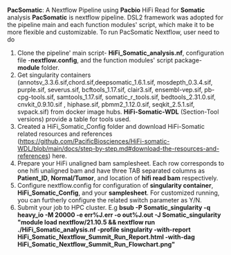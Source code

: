 **PacSomatic**: A Nextflow Pipeline using **Pacbio** HiFi Read for **Somatic** analysis
**PacSomatic** is nextflow pipeline. DSL2 framework was adopted for the pipeline main and each function modules' script, which make it to be more flexible and customizable. To run PacSomatic Nextflow, user need to do  
1) Clone the pipeline' main script- **HiFi_Somatic_analysis.nf**, configuration file -**nextflow.config**, and the function modules' script package- **module** folder.
2) Get singularity containers (annotsv_3.3.6.sif,chord.sif,deepsomatic_1.6.1.sif, mosdepth_0.3.4.sif, purple.sif, severus.sif, bcftools_1.17.sif, clair3.sif, ensembl-vep.sif, pb-cpg-tools.sif, samtools_1.17.sif, somatic_r_tools.sif, bedtools_2.31.0.sif, cnvkit_0.9.10.sif , hiphase.sif, pbmm2_1.12.0.sif, seqkit_2.5.1.sif, svpack.sif) from docker image hubs. **HiFi-Somatic-WDL** (Section-Tool versions) provide a table for tools used. 
3) Created a HiFi_Somatic_Config folder and  download HiFi-Somatic related resources and references (https://github.com/PacificBiosciences/HiFi-somatic-WDL/blob/main/docs/step-by-step.md#download-the-resources-and-references) here.
4) Prepare your HiFi unaligned bam samplesheet. Each row corresponds to one hifi unaligned bam and have three TAB separated columns as **Patient_ID**, **Normal/Tumor**, and location of **hifi read bam** respectively.   
5) Configure nextflow.config for configuration of **singularity container**,  **HiFi_Somatic_Config**, and your **samplesheet**.  For customized running, you can furtherly configure the related switch parameter as Y/N.
6) Submit your job to HPC cluster. E.g  **bsub -P Somatic_singularity -q heavy_io -M 20000 -e err%J.err -o out%J.out -J Somatic_singularity "module load nextflow/21.10.5 && nextflow run ./HiFi_Somatic_analysis.nf -profile singularity -with-report HiFi_Somatic_Nextflow_Summit_Run_Report.html -with-dag HiFi_Somatic_Nextflow_Summit_Run_Flowchart.png"**
